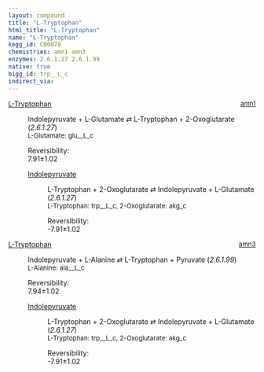 ```yaml
---
layout: compound
title: "L-Tryptophan"
html_title: "L-Tryptophan"
name: "L-Tryptophan"
kegg_id: C00078
chemistries: amn1 amn3
enzymes: 2.6.1.27 2.6.1.99
native: true
bigg_id: trp__L_c
indirect_via:
---
```

<dl><dt class="rs-product"><a class="link-dark" data-bs-html="true" data-bs-title="KEGG: C00078" data-bs-toggle="tooltip" href="{{ site.url }}{{ site.baseurl }}/compounds/C00078">L-Tryptophan</a><span style="float: right; max-width: 40%"><a class="link-dark opacity-50" href="{{ site.url }}{{ site.baseurl }}/chemistries/amn1" style="font-size: small; word-wrap: anywhere;">amn1</a></span></dt><dd><p>Indolepyruvate + L-Glutamate ⇄ L-Tryptophan + 2-Oxoglutarate (<i>2.6.1.27</i>)<br/><span style="font-size: small;"><span data-bs-html="true" data-bs-title="KEGG: C00025" data-bs-toggle="tooltip">L-Glutamate</span>: glu__L_c</span><br/><div class="reversibility_info">Reversibility: <div class="progress"><div aria-valuemax="100" aria-valuemin="0" aria-valuenow="0" class="progress-bar bg-success" role="progressbar" style="width: 0%"></div></div><span>7.91±1.02</span><div class="progress"><div aria-valuemax="10" aria-valuemin="0" aria-valuenow="7.9098382045264675" class="progress-bar bg-danger" role="progressbar" style="width: 79.10%"></div><div aria-valuemax="10" aria-valuemin="0" aria-valuenow="7.9098382045264675" class="progress-bar bg-warning" role="progressbar" style="width: 10.18%"></div></div></div></p><dl><dt><a class="link-dark" data-bs-html="true" data-bs-title="KEGG: C00331" data-bs-toggle="tooltip" href="{{ site.url }}{{ site.baseurl }}/compounds/C00331">Indolepyruvate</a><span style="float: right; max-width: 40%"><a class="link-dark opacity-50" href="{{ site.url }}{{ site.baseurl }}/chemistries/None" style="font-size: small; word-wrap: anywhere;"></a></span></dt><dd><p>L-Tryptophan + 2-Oxoglutarate ⇄ Indolepyruvate + L-Glutamate (<i>2.6.1.27</i>)<br/><span style="font-size: small;"><span data-bs-html="true" data-bs-title="KEGG: C00078" data-bs-toggle="tooltip">L-Tryptophan</span>: trp__L_c, <span data-bs-html="true" data-bs-title="KEGG: C00026" data-bs-toggle="tooltip">2-Oxoglutarate</span>: akg_c</span><br/><div class="reversibility_info">Reversibility: <div class="progress" style="flex-direction: row-reverse;"><div aria-valuemax="10" aria-valuemin="0" aria-valuenow="-7.909838204526456" class="progress-bar bg-success" role="progressbar" style="width: 79.10%"></div><div aria-valuemax="10" aria-valuemin="0" aria-valuenow="-7.909838204526456" class="progress-bar bg-warning" role="progressbar" style="width: 10.18%"></div></div><span>-7.91±1.02</span><div class="progress"><div aria-valuemax="10" aria-valuemin="0" aria-valuenow="-7.909838204526456" class="progress-bar bg-danger" role="progressbar" style="width: 0%"></div></div></div></p><dl></dl></dd></dl></dd></dl><dl><dt class="rs-product"><a class="link-dark" data-bs-html="true" data-bs-title="KEGG: C00078" data-bs-toggle="tooltip" href="{{ site.url }}{{ site.baseurl }}/compounds/C00078">L-Tryptophan</a><span style="float: right; max-width: 40%"><a class="link-dark opacity-50" href="{{ site.url }}{{ site.baseurl }}/chemistries/amn3" style="font-size: small; word-wrap: anywhere;">amn3</a></span></dt><dd><p>Indolepyruvate + L-Alanine ⇄ L-Tryptophan + Pyruvate (<i>2.6.1.99</i>)<br/><span style="font-size: small;"><span data-bs-html="true" data-bs-title="KEGG: C00041" data-bs-toggle="tooltip">L-Alanine</span>: ala__L_c</span><br/><div class="reversibility_info">Reversibility: <div class="progress"><div aria-valuemax="100" aria-valuemin="0" aria-valuenow="0" class="progress-bar bg-success" role="progressbar" style="width: 0%"></div></div><span>7.94±1.02</span><div class="progress"><div aria-valuemax="10" aria-valuemin="0" aria-valuenow="7.941579051084306" class="progress-bar bg-danger" role="progressbar" style="width: 79.42%"></div><div aria-valuemax="10" aria-valuemin="0" aria-valuenow="7.941579051084306" class="progress-bar bg-warning" role="progressbar" style="width: 10.22%"></div></div></div></p><dl><dt><a class="link-dark" data-bs-html="true" data-bs-title="KEGG: C00331" data-bs-toggle="tooltip" href="{{ site.url }}{{ site.baseurl }}/compounds/C00331">Indolepyruvate</a><span style="float: right; max-width: 40%"><a class="link-dark opacity-50" href="{{ site.url }}{{ site.baseurl }}/chemistries/None" style="font-size: small; word-wrap: anywhere;"></a></span></dt><dd><p>L-Tryptophan + 2-Oxoglutarate ⇄ Indolepyruvate + L-Glutamate (<i>2.6.1.27</i>)<br/><span style="font-size: small;"><span data-bs-html="true" data-bs-title="KEGG: C00078" data-bs-toggle="tooltip">L-Tryptophan</span>: trp__L_c, <span data-bs-html="true" data-bs-title="KEGG: C00026" data-bs-toggle="tooltip">2-Oxoglutarate</span>: akg_c</span><br/><div class="reversibility_info">Reversibility: <div class="progress" style="flex-direction: row-reverse;"><div aria-valuemax="10" aria-valuemin="0" aria-valuenow="-7.909838204526456" class="progress-bar bg-success" role="progressbar" style="width: 79.10%"></div><div aria-valuemax="10" aria-valuemin="0" aria-valuenow="-7.909838204526456" class="progress-bar bg-warning" role="progressbar" style="width: 10.18%"></div></div><span>-7.91±1.02</span><div class="progress"><div aria-valuemax="10" aria-valuemin="0" aria-valuenow="-7.909838204526456" class="progress-bar bg-danger" role="progressbar" style="width: 0%"></div></div></div></p><dl></dl></dd></dl></dd></dl>